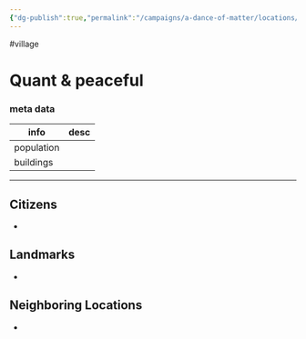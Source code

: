 ```yaml
---
{"dg-publish":true,"permalink":"/campaigns/a-dance-of-matter/locations/oran-s-rest/","dgPassFrontmatter":true}
---
```


#village

# Quant & peaceful

### meta data
| info       | desc |
| ---------- | ---- |
| population |      |
| buildings  |      |

---

## Citizens
- 

## Landmarks
- 

## Neighboring Locations
- 

